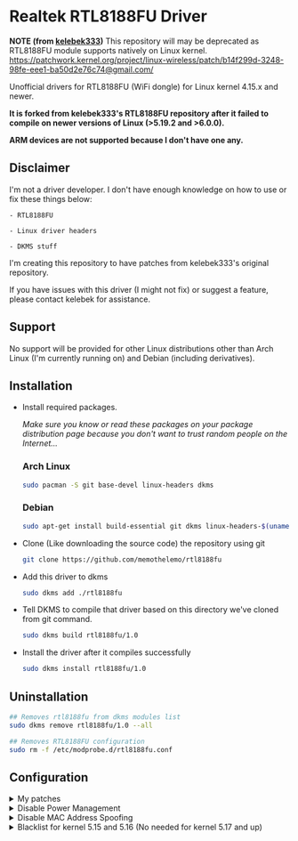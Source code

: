 # Realtek RTL8188FU Driver

**NOTE (from [kelebek333](https://github.com/kelebek333/rtl8188fu))**
This repository will may be deprecated as RTL8188FU module supports natively on Linux kernel.
https://patchwork.kernel.org/project/linux-wireless/patch/b14f299d-3248-98fe-eee1-ba50d2e76c74@gmail.com/

Unofficial drivers for RTL8188FU (WiFi dongle) for Linux kernel 4.15.x and newer.

**It is forked from kelebek333's RTL8188FU repository after it failed to compile on newer versions of Linux (>5.19.2 and >6.0.0).**

**ARM devices are not supported because I don't have one any.**

## Disclaimer
I'm not a driver developer. I don't have enough knowledge on how to use or fix these things below:

    - RTL8188FU

    - Linux driver headers

    - DKMS stuff

I'm creating this repository to have patches from kelebek333's original repository.

If you have issues with this driver (I might not fix) or suggest a feature, please
contact kelebek for assistance.

## Support
No support will be provided for other Linux distributions other than Arch Linux (I'm currently running on) and Debian (including derivatives).

## Installation

- Install required packages.

    *Make sure you know or read these packages on your package distribution page because you don't want
    to trust random people on the Internet...*

    ### Arch Linux
    ```sh
    sudo pacman -S git base-devel linux-headers dkms
    ```

    ### Debian

    ```sh
    sudo apt-get install build-essential git dkms linux-headers-$(uname -r)
    ```

- Clone (Like downloading the source code) the repository using git

    ```sh
    git clone https://github.com/memothelemo/rtl8188fu
    ```

- Add this driver to dkms

    ```sh
    sudo dkms add ./rtl8188fu
    ```

- Tell DKMS to compile that driver based on this directory we've cloned from git command.

    ```sh
    sudo dkms build rtl8188fu/1.0
    ```

- Install the driver after it compiles successfully
    ```sh
    sudo dkms install rtl8188fu/1.0
    ```

## Uninstallation

```sh
## Removes rtl8188fu from dkms modules list
sudo dkms remove rtl8188fu/1.0 --all

## Removes RTL8188FU configuration
sudo rm -f /etc/modprobe.d/rtl8188fu.conf
```

<!-- - Clone the binary 
`sudo cp ./rtl8188fu/firmware/rtl8188fufw.bin /lib/firmware/rtlwifi/` -->

## Configuration

<details>
<summary>My patches</summary>

I use RTL188FU and experienced issues upon installing from 
kelebek's forked driver natively.

I applied some patches in order to make this WiFi dongle work most of the time.

```sh
## Please read the contents of ./post-install.sh before running it!
## sudo is not neccessary if you're running on root
sudo bash ./post-install.sh
```

</details>

<details>
<summary>Disable Power Management</summary>

Run following commands for disable power management and plugging/replugging issues.

```sh
## Creates modprobe.d in /etc directory where we can keep our configurations in
sudo mkdir -p /etc/modprobe.d

## Creates rtl8188fu.conf file inside modprobe.d folder we created
sudo touch /etc/modprobe.d/rtl8188fu.conf

## Prints the text in the terminal and saves the output we show in terminal using tee
echo "options rtl8188fu rtw_power_mgnt=0 rtw_enusbss=0" | sudo tee /etc/modprobe.d/rtl8188fu.conf
```

</details>

<details>
<summary>Disable MAC Address Spoofing</summary>

*Not neccessary if you're not running this on Ubuntu distributions and its derivates*

```sh
## Creates NetworkManager configuration file
sudo mkdir -p /etc/NetworkManager/conf.d

## Creates disable-random-mac.conf file to know NetworkManager we're
## going to disable MAC Address Spoofing
sudo touch /etc/NetworkManager/conf.d/disable-random-mac.conf

## Prints the text in the terminal and saves the output we show in terminal using tee
echo -e "[device]\nwifi.scan-rand-mac-address=no" | sudo tee /etc/NetworkManager/conf.d/disable-random-mac.conf
```

</details>

<details>
<summary>Blacklist for kernel 5.15 and 5.16 (No needed for kernel 5.17 and up)</summary>

If you are using kernel 5.15 and 5.16, you must create a configuration file with following commands for preventing to conflict rtl8188fu module with built-in r8188eu module.

```sh
echo 'alias usb:v0BDApF179d*dc*dsc*dp*icFFiscFFipFFin* rtl8188fu' | sudo tee /etc/modprobe.d/r8188eu-blacklist.conf
```

</details>
